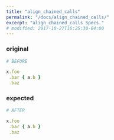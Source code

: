 ```yaml
---
title: "align_chained_calls"
permalink: "/docs/align_chained_calls/"
excerpt: "align_chained_calls Specs."
# modified: 2017-10-27T16:25:30-04:00
---
```

### original
```ruby
# BEFORE

x.foo
 .bar { a.b }
 .baz

```
### expected
```ruby
# AFTER

x.foo
 .bar { a.b }
 .baz

```
